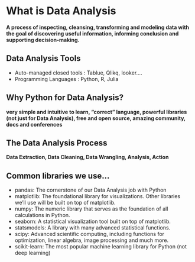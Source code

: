# What is Data Analysis
**A process of inspecting, cleansing, transforming and modeling data with the goal of discovering useful information, informing conclusion and supporting decision-making.**


## Data Analysis Tools
- Auto-managed closed tools : Tablue, Qlikq, looker....
- Programming Languages : Python, R, Julia


## Why Python for Data Analysis?
**very simple and intuitive to learn, “correct” language, powerful libraries (not just for Data Analysis), free and open source, amazing community, docs and conferences**


## The Data Analysis Process
**Data Extraction, Data Cleaning, Data Wrangling, Analysis, Action**


## Common libraries we use...
- pandas: The cornerstone of our Data Analysis job with Python
- matplotlib: The foundational library for visualizations. Other libraries we’ll use will be built on top of matplotlib.
- numpy: The numeric library that serves as the foundation of all calculations in Python.
- seaborn: A statistical visualization tool built on top of matplotlib.
- statsmodels: A library with many advanced statistical functions.
- scipy: Advanced scientific computing, including functions for optimization, linear algebra, image processing and much more.
- scikit-learn: The most popular machine learning library for Python (not deep learning)


